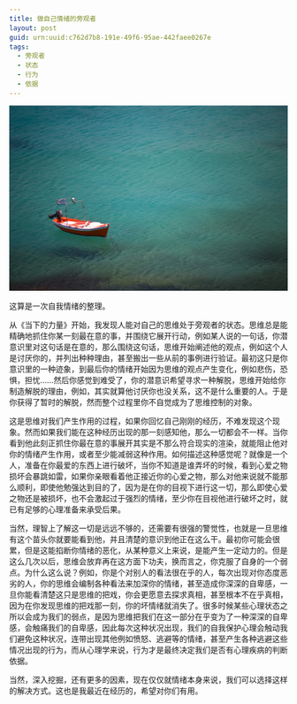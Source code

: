 ```yaml
---
title: 做自己情绪的旁观者
layout: post
guid: urn:uuid:c762d7b8-191e-49f6-95ae-442faee0267e
tags:
  - 旁观者
  - 状态
  - 行为
  - 依据
---
```



[![](/media/files/2012/06/08/pgz.png)](https://bolg-1257385283.cos.ap-chengdu.myqcloud.com/2012/06/08/pgz.png)

这算是一次自我情绪的整理。

从《当下的力量》开始，我发现人能对自己的思维处于旁观者的状态。思维总是能精确地抓住你某一刻最在意的事，并围绕它展开行动，例如某人说的一句话，你潜意识里对这句话是在意的，那么围绕这句话，思维开始阐述他的观点，例如这个人是讨厌你的，并列出种种理由，甚至搬出一些从前的事例进行验证。最初这只是你意识里的一种迹象，到最后你的情绪开始因为思维的观点产生变化，例如悲伤，恐惧，担忧……然后你感觉到难受了，你的潜意识希望寻求一种解脱，思维开始给你制造解脱的理由，例如，其实就算他讨厌你也没关系，这不是什么重要的人。于是你获得了暂时的解脱，然而整个过程里你不自觉成为了思维控制的对象。

这是思维对我们产生作用的过程，如果你回忆自己刚刚的经历，不难发现这个现象。然而如果我们能在这种经历出现的那一刻感知他，那么一切都会不一样。当你看到他此刻正抓住你最在意的事展开其实是不那么符合现实的渲染，就能阻止他对你的情绪产生作用，或者至少能减弱这种作用。如何描述这种感觉呢？就像是一个人，准备在你最爱的东西上进行破坏，当你不知道是谁弄坏的时候，看到心爱之物损坏会暴跳如雷，如果你亲眼看着他正接近你的心爱之物，那么对他来说就不能那么顺利，即使他勉强达到目的了，因为是在你的目视下进行这一切，那么即使心爱之物还是被损坏，也不会激起过于强烈的情绪，至少你在目视他进行破坏之时，就已有足够的心理准备来承受后果。

当然，理智上了解这一切是远远不够的，还需要有很强的警觉性，也就是一旦思维有这个苗头你就要能看到他，并且清楚的意识到他正在这么干。最初你可能会很累，但是这能掐断你情绪的恶化，从某种意义上来说，是能产生一定动力的。但是这么几次以后，思维会放弃再在这方面下功夫，换而言之，你克服了自身的一个弱点。为什么这么说？例如，你是个对别人的看法很在乎的人，每次出现对你态度恶劣的人，你的思维会编制各种看法来加深你的情绪，甚至造成你深深的自卑感，一旦你能看清楚这只是思维的把戏，你会更愿意去探求真相，甚至根本不在乎真相，因为在你发现思维的把戏那一刻，你的坏情绪就消失了。很多时候某些心理状态之所以会成为我们的弱点，是因为思维把我们在这一部分在乎变为了一种深深的自卑感，会触痛我们的自卑感，因此每次这种状况出现，我们的自我保护心理会触动我们避免这种状况，连带出现其他例如愤怒、逃避等的情绪，甚至产生各种逃避这些情况出现的行为，而从心理学来说，行为才是最终决定我们是否有心理疾病的判断依据。

当然，深入挖掘，还有更多的因素，现在仅仅就情绪本身来说，我们可以选择这样的解决方式。这也是我最近在经历的，希望对你们有用。